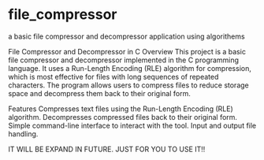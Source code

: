 # file_compressor
a basic file compressor and decompressor application using algorithems


File Compressor and Decompressor in C
Overview
This project is a basic file compressor and decompressor implemented in the C programming language. It uses a Run-Length Encoding (RLE) algorithm for compression, which is most effective for files with long sequences of repeated characters. The program allows users to compress files to reduce storage space and decompress them back to their original form.

Features
Compresses text files using the Run-Length Encoding (RLE) algorithm.
Decompresses compressed files back to their original form.
Simple command-line interface to interact with the tool.
Input and output file handling.


IT WILL BE EXPAND IN FUTURE. JUST FOR YOU TO USE IT!!
